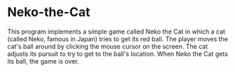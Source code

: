 # Neko-the-Cat
This program implements a simple game called Neko the Cat in which a cat (called Neko, famous in Japan) tries to get its red ball. The player moves the cat's ball around by clicking the mouse cursor on the screen. The cat adjusts its pursuit to try to get to the ball's location. When Neko the Cat gets its ball, the game is over.
